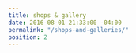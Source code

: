 ```yaml
---
title: shops & gallery
date: 2016-08-01 21:33:00 -04:00
permalink: "/shops-and-galleries/"
position: 2
---
```


